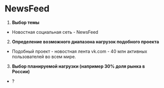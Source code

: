 # NewsFeed

1. **Выбор темы**
- Новостная социальная сеть - NewsFeed
2. **Определение возможного диапазона нагрузок подобного проекта**
- Подобный проект - новостная лента vk.com - 40 млн активных пользователей во всем мире.
3. **Выбор планируемой нагрузки (например 30% доля рынка в России)**
- ? 
